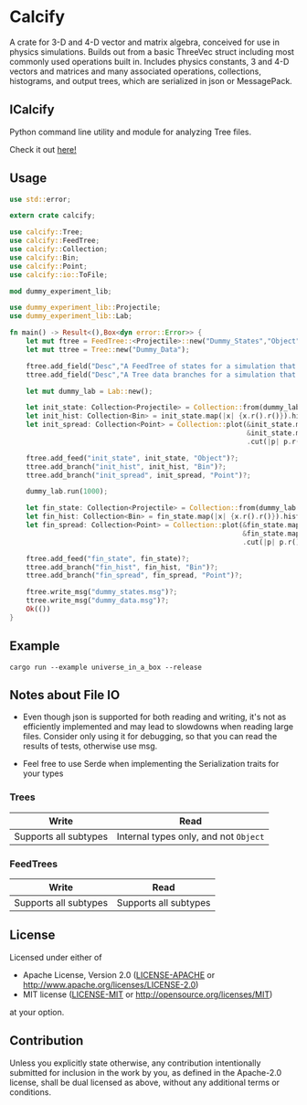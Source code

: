 # Calcify

A crate for 3-D and 4-D vector and matrix algebra, conceived for use in physics simulations. Builds out from a basic ThreeVec struct including most commonly used operations built in.
Includes physics constants, 3 and 4-D vectors and matrices and many associated operations, collections, histograms, and output trees, which are serialized in json or MessagePack.

## ICalcify

Python command line utility and module for analyzing Tree files.

Check it out [here!](https://github.com/JTPond/ICalcify "ICalcify GitHub")

## Usage

```rust
use std::error;

extern crate calcify;

use calcify::Tree;
use calcify::FeedTree;
use calcify::Collection;
use calcify::Bin;
use calcify::Point;
use calcify::io::ToFile;

mod dummy_experiment_lib;

use dummy_experiment_lib::Projectile;
use dummy_experiment_lib::Lab;

fn main() -> Result<(),Box<dyn error::Error>> {
    let mut ftree = FeedTree::<Projectile>::new("Dummy_States","Object");
    let mut ttree = Tree::new("Dummy_Data");

    ftree.add_field("Desc","A FeedTree of states for a simulation that does not exist.")?;
    ttree.add_field("Desc","A Tree data branches for a simulation that does not exist.")?;

    let mut dummy_lab = Lab::new();

    let init_state: Collection<Projectile> = Collection::from(dummy_lab.state.clone());
    let init_hist: Collection<Bin> = init_state.map(|x| {x.r().r()}).hist(500);
    let init_spread: Collection<Point> = Collection::plot(&init_state.map(|x| {*x.r().x0()}).vec,
                                                          &init_state.map(|x| {*x.r().x1()}).vec)
                                                          .cut(|p| p.r() <= 1.0);

    ftree.add_feed("init_state", init_state, "Object")?;
    ttree.add_branch("init_hist", init_hist, "Bin")?;
    ttree.add_branch("init_spread", init_spread, "Point")?;

    dummy_lab.run(1000);

    let fin_state: Collection<Projectile> = Collection::from(dummy_lab.state.clone());
    let fin_hist: Collection<Bin> = fin_state.map(|x| {x.r().r()}).hist(500);
    let fin_spread: Collection<Point> = Collection::plot(&fin_state.map(|x| {*x.r().x0()}).vec,
                                                         &fin_state.map(|x| {*x.r().x1()}).vec)
                                                         .cut(|p| p.r() <= 1.0);

    ftree.add_feed("fin_state", fin_state)?;
    ttree.add_branch("fin_hist", fin_hist, "Bin")?;
    ttree.add_branch("fin_spread", fin_spread, "Point")?;

    ftree.write_msg("dummy_states.msg")?;
    ttree.write_msg("dummy_data.msg")?;
    Ok(())
}
```

## Example

`cargo run --example universe_in_a_box --release`

## Notes about File IO

* Even though json is supported for both reading and writing, it's not as efficiently implemented and may lead to slowdowns when reading large files. Consider only using it for debugging, so that you can read the results of tests, otherwise use msg.

* Feel free to use Serde when implementing the Serialization traits for your types

### Trees

| Write      | Read |
| ----------- | ----------- |
| Supports all subtypes      | Internal types only, and not `Object`|

### FeedTrees

| Write| Read |
| -----| -----|
| Supports all subtypes| Supports all subtypes|

## License

Licensed under either of

 * Apache License, Version 2.0
   ([LICENSE-APACHE](LICENSE-APACHE) or http://www.apache.org/licenses/LICENSE-2.0)
 * MIT license
   ([LICENSE-MIT](LICENSE-MIT) or http://opensource.org/licenses/MIT)

at your option.

## Contribution

Unless you explicitly state otherwise, any contribution intentionally submitted
for inclusion in the work by you, as defined in the Apache-2.0 license, shall be
dual licensed as above, without any additional terms or conditions.
